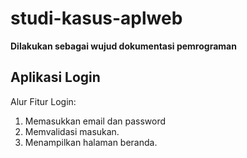 # studi-kasus-aplweb
**Dilakukan sebagai wujud dokumentasi pemrograman**

## Aplikasi Login
Alur Fitur Login:
1. Memasukkan email dan password
2. Memvalidasi masukan.
3. Menampilkan halaman beranda.


